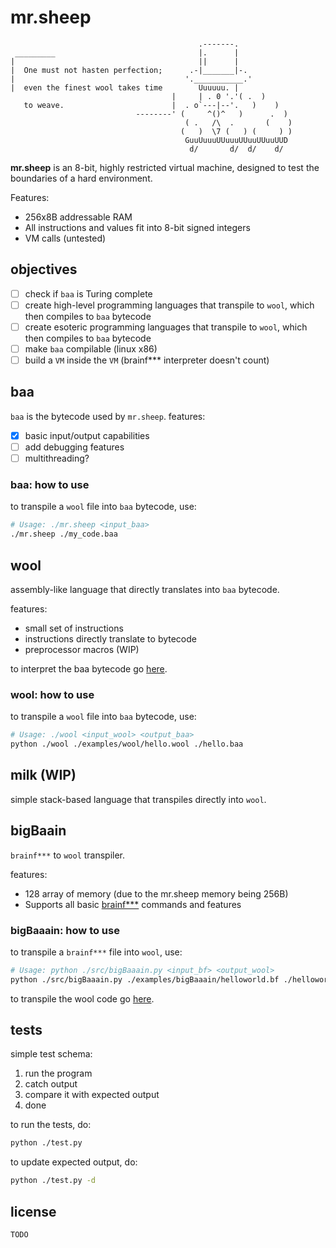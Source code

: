 # mr.sheep
```
                                          .-------.               
 _________                                |.      |               
|                                         ||      |               
|  One must not hasten perfection;      .-|_______|-.             
|                                      '.___________.'            
|  even the finest wool takes time        Uuuuuu. |               
                                    |     | . 0 '.'( .  )         
   to weave.                        |  . o`---|--'.   )    )      
                            --------' (     ^()^   )      .  )    
                                       ( .   /\  .       (    )   
                                      (   )  \7 (   ) (     ) )   
                                       GuuUuuuUUuuuUUuuUUuuUUD    
                                        d/       d/  d/    d/     
```

**mr.sheep** is an 8-bit, highly restricted virtual machine, designed to test
the boundaries of a hard environment.

Features:
- 256x8B addressable RAM
- All instructions and values fit into 8-bit signed integers
- VM calls (untested)

## objectives
- [ ] check if `baa` is Turing complete
- [ ] create high-level programming languages that transpile to `wool`, which 
then compiles to `baa` bytecode
- [ ] create esoteric programming languages that transpile to `wool`, which 
then compiles to `baa` bytecode 
- [ ] make `baa` compilable (linux x86)
- [ ] build a `VM` inside the `VM` (brainf*** interpreter doesn't count)

## baa
`baa` is the bytecode used by `mr.sheep`.
features:
- [x] basic input/output capabilities
- [ ] add debugging features
- [ ] multithreading?

### baa: how to use
to transpile a `wool` file into `baa` bytecode, use:
```bash
# Usage: ./mr.sheep <input_baa>
./mr.sheep ./my_code.baa
```

## wool
assembly-like language that directly translates into `baa` bytecode.

features:
- small set of instructions
- instructions directly translate to bytecode
- preprocessor macros (WIP)

to interpret the baa bytecode go [here](#baa-how-to-use).

### wool: how to use
to transpile a `wool` file into `baa` bytecode, use:
```bash
# Usage: ./wool <input_wool> <output_baa>
python ./wool ./examples/wool/hello.wool ./hello.baa
```

## milk (WIP)
simple stack-based language that transpiles directly into `wool`.

## bigBaain
`brainf***` to `wool` transpiler.

features:
- 128 array of memory (due to the mr.sheep memory being 256B)
- Supports all basic [brainf***](https://en.wikipedia.org/wiki/Brainfuck) 
commands and features

### bigBaaain: how to use
to transpile a `brainf***` file into `wool`, use:
```bash
# Usage: python ./src/bigBaaain.py <input_bf> <output_wool>
python ./src/bigBaaain.py ./examples/bigBaaain/helloworld.bf ./helloworld.wool
```

to transpile the wool code go [here](#wool-how-to-use).

## tests
simple test schema:
1. run the program
2. catch output
3. compare it with expected output
4. done

to run the tests, do:
```bash
python ./test.py
```

to update expected output, do:
```bash
python ./test.py -d
```

## license
`TODO`


